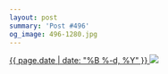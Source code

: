 ```yaml
---
layout: post
summary: 'Post #496'
og_image: 496-1280.jpg
---
```


<p>
 <time>
  <a href="/496">
   {{ page.date | date: "%B %-d, %Y" }}
  </a>
 </time>
 <a href="/496">
  <img sizes="(min-width: 700px) 50vw, calc(100vw - 2rem)" src="{{ site.assets_url }}/496-640.jpg" srcset="{{ site.assets_url }}/496-1280.jpg 1280w, {{ site.assets_url }}/496-960.jpg 960w, {{ site.assets_url }}/496-640.jpg 640w, {{ site.assets_url }}/496-320.jpg 320w"/>
 </a>
</p>
